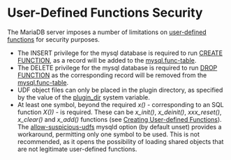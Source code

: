 # User-Defined Functions Security

The MariaDB server imposes a number of limitations on [user-defined functions](/programming-customizing-mariadb/user-defined-functions/) for security purposes.

- The INSERT privilege for the mysql database is required to run [CREATE FUNCTION](/programming-customizing-mariadb/user-defined-functions/create-function-udf/), as a record will be added to the [mysql.func-table](/sql-statements-structure/sql-statements/administrative-sql-statements/system-tables/the-mysql-database-tables/mysqlfunc-table/).
- The DELETE privilege for the mysql database is required to run [DROP FUNCTION](/programming-customizing-mariadb/user-defined-functions/drop-function-udf/) as the corresponding record will be removed from the [mysql.func-table](/sql-statements-structure/sql-statements/administrative-sql-statements/system-tables/the-mysql-database-tables/mysqlfunc-table/).
- UDF object files can only be placed in the plugin directory, as specified by the value of the [plugin_dir](/kb/en/server-system-variables/#plugin_dir) system variable.
- At least one symbol, beyond the required <em>x()</em> - corresponding to an SQL function <em>X())</em> - is required. These can be <em>x_init()</em>, <em>x_deinit()</em>, <em>xxx_reset()</em>, <em>x_clear()</em> and <em>x_add()</em> functions (see [Creating User-defined Functions](/programming-customizing-mariadb/user-defined-functions/creating-user-defined-functions/)). The [allow-suspicious-udfs](/kb/en/mysqld-options/#-allow-suspicious-udfs) mysqld option (by default unset) provides a workaround, permitting only one symbol to be used. This is not recommended, as it opens the possibility of loading shared objects that are not legitimate user-defined functions.